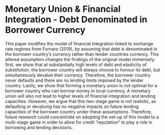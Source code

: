 # Monetary Union & Financial Integration - Debt Denominated in Borrower Currency
This paper modifies the model of financial integration linked to exchange rate regimes from Fornaro (2019), by assuming that debt is denominated in the borrower country’s currency rather than lender countries currency. This altered assumption changes the findings of the original model immensely: first, we show that at substantially high levels of debt and elasticity of substitution, the borrower country will always choose to honour its debt, but simultaneously devalue their currency. Therefore, the borrower country never defaults and there are no lending limits imposed by the lender country. Lastly, we show that forming a monetary union is not optimal for a borrower country who can borrow money in local currency. A monetary union will also not lead to higher levels of financial integration and lending capacities. However, we argue that this two-stage game is not realistic, as defaulting or devaluing has no negative impacts on future lending capacities of the borrower country under these assumptions. Therefore, future research could concentrate on adopting the set-up of this model to a multi-stage game in order to allow for credit ”reputation” to play a role in borrowing and lending decisions.
